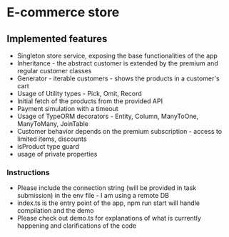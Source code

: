 # E-commerce store

## Implemented features

- Singleton store service, exposing the base functionalities of the app
- Inheritance - the abstract customer is extended by the premium and regular customer classes
- Generator - iterable customers - shows the products in a customer's cart
- Usage of Utility types - Pick, Omit, Record
- Initial fetch of the products from the provided API
- Payment simulation with a timeout
- Usage of TypeORM decorators - Entity, Column, ManyToOne, ManyToMany, JoinTable
- Customer behavior depends on the premium subscription - access to limited items, discounts
- isProduct type guard
- usage of private properties

### Instructions

- Please include the connection string (will be provided in task submission) in the env file - I am using a remote DB
- index.ts is the entry point of the app, npm run start will handle compilation and the demo
- Please check out demo.ts for explanations of what is currently happening and clarifications of the code
